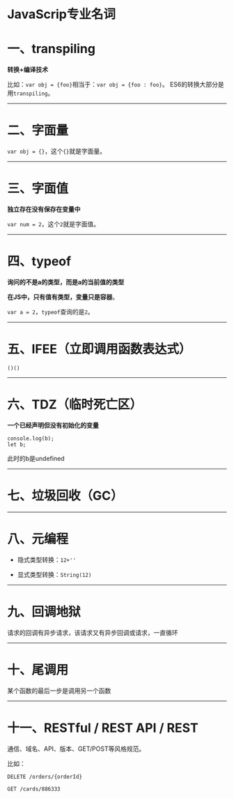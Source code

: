 # JavaScrip专业名词

# 一、transpiling

**转换+编译技术**

比如：`var obj = {foo}`相当于：`var obj = {foo : foo}`。
ES6的转换大部分是用`transpiling`。

---

# 二、字面量

`var obj = {}`，这个`{}`就是字面量。

---

# 三、字面值

**独立存在没有保存在变量中**

`var num = 2`，这个`2`就是字面值。

---

# 四、typeof

**询问的不是a的类型，而是a的当前值的类型**

**在JS中，只有值有类型，变量只是容器**。

`var a = 2`，`typeof`查询的是`2`。

---

# 五、IFEE（立即调用函数表达式）

`()()`

---

# 六、TDZ（临时死亡区）

**一个已经声明但没有初始化的变量**

```
console.log(b);
let b;
```

此时的b是undefined

---

# 七、垃圾回收（GC）

---

# 八、元编程

- 隐式类型转换：`12+''`

- 显式类型转换：`String(12)`

---

# 九、回调地狱

请求的回调有异步请求，该请求又有异步回调或请求，一直循环

---

# 十、尾调用

某个函数的最后一步是调用另一个函数

---

# 十一、RESTful / REST API / REST

通信、域名、API、版本、GET/POST等风格规范。

比如：

```
DELETE /orders/{orderId}

GET /cards/886333
```